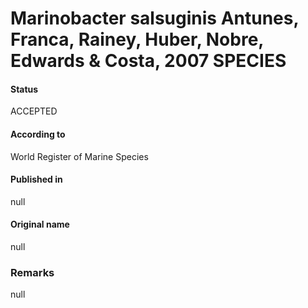 # Marinobacter salsuginis Antunes, Franca, Rainey, Huber, Nobre, Edwards & Costa, 2007 SPECIES

#### Status
ACCEPTED

#### According to
World Register of Marine Species

#### Published in
null

#### Original name
null

### Remarks
null